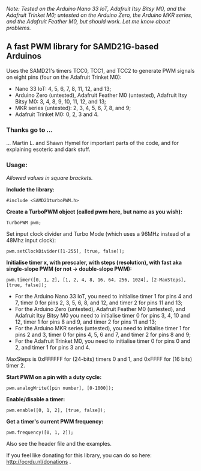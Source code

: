 *Note: Tested on the Arduino Nano 33 IoT, Adafruit Itsy Bitsy M0, and the Adafruit Trinket M0; untested on the Arduino Zero, the Arduino MKR series, and the Adafruit Feather M0, but should work. Let me know about problems.*

## A fast PWM library for SAMD21G-based Arduinos

Uses the SAMD21's timers TCC0, TCC1, and TCC2 to generate PWM signals on eight pins (four on the Adafruit Trinket M0):
* Nano 33 IoT: 4, 5, 6, 7, 8, 11, 12, and 13;
* Arduino Zero (untested), Adafruit Feather M0 (untested), Adafruit Itsy Bitsy M0: 3, 4, 8, 9, 10, 11, 12, and 13; 
* MKR series (untested): 2, 3, 4, 5, 6, 7, 8, and 9;
* Adafruit Trinket M0: 0, 2, 3 and 4.

### Thanks go to ...

... Martin L. and Shawn Hymel for important parts of the code, and for explaining esoteric and dark stuff.

### Usage:

*Allowed values in square brackets.*

**Include the library:**

```#include <SAMD21turboPWM.h>```

**Create a TurboPWM object (called pwm here, but name as you wish):**

```TurboPWM pwm;```

Set input clock divider and Turbo Mode (which uses a 96MHz instead of a 48Mhz input clock):

```pwm.setClockDivider([1-255], [true, false]);```

**Initialise timer x, with prescaler, with steps (resolution), with fast aka single-slope PWM (or not -> double-slope PWM):**

```pwm.timer([0, 1, 2], [1, 2, 4, 8, 16, 64, 256, 1024], [2-MaxSteps], [true, false]);```

* For the Arduino Nano 33 IoT, you need to initialise timer 1 for pins 4 and 7, timer 0 for pins 2, 3, 5, 6, 8, and 12, and timer 2 for pins 11 and 13;
* For the Arduino Zero (untested), Adafruit Feather M0 (untested), and Adafruit Itsy Bitsy M0 you need to initialise timer 0 for pins 3, 4, 10 and 12, timer 1 for pins 8 and 9, and timer 2 for pins 11 and 13;
* For the Arduino MKR series (untested), you need to initialise timer 1 for pins 2 and 3, timer 0 for pins 4, 5, 6 and 7, and timer 2 for pins 8 and 9;
* For the Adafruit Trinket M0, you need to initialise timer 0 for pins 0 and 2, and timer 1 for pins 3 and 4.

MaxSteps is 0xFFFFFF for (24-bits) timers 0 and 1, and 0xFFFF for (16 bits) timer 2.

**Start PWM on a pin with a duty cycle:**

```pwm.analogWrite([pin number], [0-1000]);```

**Enable/disable a timer:**

```pwm.enable([0, 1, 2], [true, false]);```

**Get a timer's current PWM frequency:**

```pwm.frequency([0, 1, 2]);```

Also see the header file and the examples.

If you feel like donating for this library, you can do so here: http://ocrdu.nl/donations .
